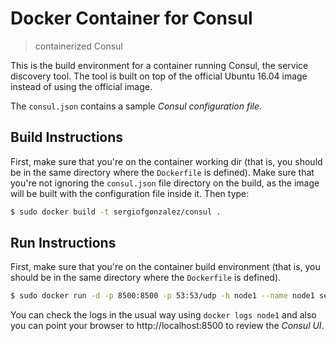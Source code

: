 # Docker Container for Consul
> containerized Consul

This is the build environment for a container running Consul, the service discovery tool. The tool is built on top of the official Ubuntu 16.04 image instead of using the official image.

The `consul.json` contains a sample *Consul configuration file*.


## Build Instructions
First, make sure that you're on the container working dir (that is, you should be in the same directory where the `Dockerfile` is defined). Make sure that you're not ignoring the `consul.json` file directory on the build, as the image will be built with the configuration file inside it.
Then type:
```bash
$ sudo docker build -t sergiofgonzalez/consul .
```


## Run Instructions

First, make sure that you're on the container build environment (that is, you should be in the same directory where the `Dockerfile` is defined).

```bash
$ sudo docker run -d -p 8500:8500 -p 53:53/udp -h node1 --name node1 sergiofgonzalez/consul -server -bootstrap
```

You can check the logs in the usual way using `docker logs node1` and also you can point your browser to http://localhost:8500 to review the *Consul UI*.
